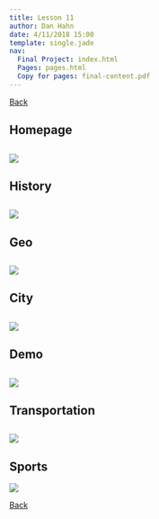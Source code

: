 ```yaml
---
title: Lesson 11
author: Dan Hahn
date: 4/11/2018 15:00
template: single.jade
nav:
  Final Project: index.html
  Pages: pages.html
  Copy for pages: final-content.pdf
---
```


<a href="./" class="btn"><i class="glyphicon glyphicon-circle-arrow-left icon-white"></i> Back</a>

## Homepage
![](pages/homepage.png)
---
## History
![](pages/history.png)
---
## Geo
![](pages/geo.png)
---

## City
![](pages/city.png)
---

## Demo
![](pages/demo.png)
---

## Transportation
![](pages/trans.png)
---

## Sports
![](pages/sports.png)


<a href="./" class="btn"><i class="glyphicon glyphicon-circle-arrow-left icon-white"></i> Back</a>
